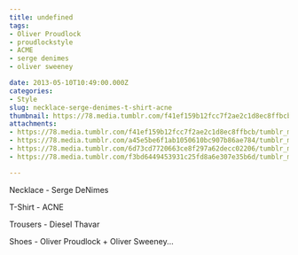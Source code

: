 ```yaml
---
title: undefined
tags:
- Oliver Proudlock
- proudlockstyle
- ACME
- serge denimes
- oliver sweeney

date: 2013-05-10T10:49:00.000Z
categories:
- Style
slug: necklace-serge-denimes-t-shirt-acne
thumbnail: https://78.media.tumblr.com/f41ef159b12fcc7f2ae2c1d8ec8ffbcb/tumblr_mmkwq5sG1K1rhrm24o1_540.jpg
attachments:
- https://78.media.tumblr.com/f41ef159b12fcc7f2ae2c1d8ec8ffbcb/tumblr_mmkwq5sG1K1rhrm24o1_1280.jpg
- https://78.media.tumblr.com/a45e5be6f1ab1050610bc907b86ae784/tumblr_mmkwq5sG1K1rhrm24o3_1280.jpg
- https://78.media.tumblr.com/6d73cd7720663ce8f297a62decc02206/tumblr_mmkwq5sG1K1rhrm24o2_1280.jpg
- https://78.media.tumblr.com/f3bd6449453931c25fd8a6e307e35b6d/tumblr_mmkwq5sG1K1rhrm24o4_1280.jpg

---
```


Necklace - Serge DeNimes 

  T-Shirt - ACNE 

  Trousers - Diesel Thavar 

  Shoes - Oliver Proudlock + Oliver Sweeney...
